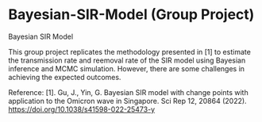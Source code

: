 # Bayesian-SIR-Model (Group Project)
Bayesian SIR Model 


This group project replicates the methodology presented in [1] to estimate the transmission rate and reemoval rate of the SIR model using Bayesian inference and MCMC simulation. 
However, there are some challenges in achieving the expected outcomes. 

Reference:
[1]. Gu, J., Yin, G. Bayesian SIR model with change points with application to the Omicron wave in Singapore. Sci Rep 12, 20864 (2022). https://doi.org/10.1038/s41598-022-25473-y
